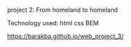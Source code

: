 project 2: From homeland to homeland

Technology used: 
html
css
BEM

https://barakba.github.io/web_project_3/
